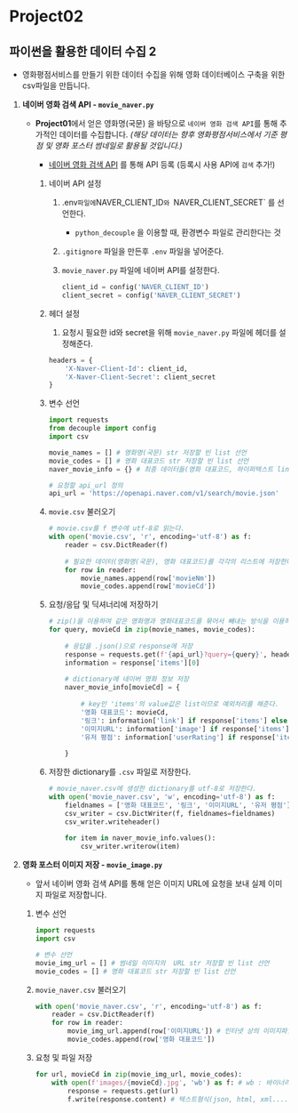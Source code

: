 # Project02

## 파이썬을 활용한 데이터 수집 2

* 영화평점서비스를 만들기 위한 데이터 수집을 위해 영화 데이터베이스 구축을 위한 csv파일을 만듭니다.

1. **네이버 영화 검색 API - `movie_naver.py`**

   * **Project01**에서 얻은 영화명(국문) 을 바탕으로 `네이버 영화 검색 API`를 통해 추가적인 데이터를 수집합니다.  *(해당 데이터는 향후 영화평점서비스에서 기준 평점 및 영화 포스터 썸네일로 활용될 것입니다.)*

     * [네이버 영화 검색 API](https://developers.naver.com/docs/search/movie/) 를 통해 API 등록 (등록시 사용 API에 `검색` 추가!)

     

     1. 네이버 API 설정

        1. .env` 파일에 `NAVER_CLIENT_ID` 와  `NAVER_CLIENT_SECRET` 를 선언한다.

           - `python_decouple` 을 이용할 때, 환경변수 파일로 관리한다는 것

             

        2. `.gitignore` 파일을 만든후 `.env` 파일을 넣어준다.

           

        3. `movie_naver.py` 파일에 네이버 API를 설정한다.

           ```python
           client_id = config('NAVER_CLIENT_ID')
           client_secret = config('NAVER_CLIENT_SECRET')
           ```

           

     2. 헤더 설정

        1.  요청시 필요한 id와 secret을 위해 `movie_naver.py` 파일에 헤더를 설정해준다.

           ```python
           headers = {
               'X-Naver-Client-Id': client_id,
               'X-Naver-Client-Secret': client_secret
           }
           ```

           

     3. 변수 선언

        ```python
        import requests
        from decouple import config
        import csv
        
        movie_names = [] # 영화명(국문) str 저장할 빈 list 선언
        movie_codes = [] # 영화 대표코드 str 저장할 빈 list 선언
        naver_movie_info = {} # 최종 데이터들(영화 대표코드, 하이퍼텍스트 link, 썸네일 이미지의  URL, 유저 평점)을 저장할 dictionary 선언
        
        # 요청할 api_url 정의
        api_url = 'https://openapi.naver.com/v1/search/movie.json'
        ```

        

     4. `movie.csv` 불러오기

        ```python
        # movie.csv를 f 변수에 utf-8로 읽는다.
        with open('movie.csv', 'r', encoding='utf-8') as f: 
            reader = csv.DictReader(f)
            
            # 필요한 데이터(영화명(국문), 영화 대표코드)를 각각의 리스트에 저장한다.
            for row in reader:
                movie_names.append(row['movieNm'])
                movie_codes.append(row['movieCd'])
        ```

        

     5. 요청/응답 및 딕셔너리에 저장하기

        ```python
        # zip()을 이용하여 같은 영화명과 영화대표코드를 묶어서 빼내는 방식을 이용하였다.
        for query, movieCd in zip(movie_names, movie_codes):
            
            # 응답을 .json()으로 response에 저장
            response = requests.get(f'{api_url}?query={query}', headers=headers).json()
            information = response['items'][0]
            
            # dictionary에 네이버 영화 정보 저장
            naver_movie_info[movieCd] = {
                
                # key인 'items'의 value값은 list이므로 예외처리를 해준다.
                '영화 대표코드': movieCd,
                '링크': information['link'] if response['items'] else None,
                '이미지URL': information['image'] if response['items'] else None,
                '유저 평점': information['userRating'] if response['items'] else None
                
            }
        ```

        

     6. 저장한 dictionary를 `.csv` 파일로 저장한다.

        ```python
        # movie_naver.csv에 생성한 dictionary를 utf-8로 저장한다.
        with open('movie_naver.csv', 'w', encoding='utf-8') as f:
            fieldnames = ['영화 대표코드', '링크', '이미지URL', '유저 평점']
            csv_writer = csv.DictWriter(f, fieldnames=fieldnames)
            csv_writer.writeheader()
            
            for item in naver_movie_info.values():
                csv_writer.writerow(item)
        ```

        

   

2. **영화 포스터 이미지 저장 - `movie_image.py`**

   * 앞서 네이버 영화 검색 API를 통해 얻은 이미지 URL에 요청을 보내 실제 이미지 파일로 저장합니다.

   

   1. 변수 선언

      ```python
      import requests
      import csv
      
      # 변수 선언
      movie_img_url = [] # 썸네일 이미지의  URL str 저장할 빈 list 선언
      movie_codes = [] # 영화 대표코드 str 저장할 빈 list 선언
      ```

      

   2. `movie_naver.csv` 불러오기

      ```python
      with open('movie_naver.csv', 'r', encoding='utf-8') as f:
          reader = csv.DictReader(f)
          for row in reader:
              movie_img_url.append(row['이미지URL']) # 인터넷 상의 이미지파일을 list에 저장
              movie_codes.append(row['영화 대표코드']) 
      ```

   3. 요청 및 파일 저장

      ```python
      for url, movieCd in zip(movie_img_url, movie_codes):
          with open(f'images/{movieCd}.jpg', 'wb') as f: # wb : 바이너리 파일을 쓰겠다.
              response = requests.get(url)
              f.write(response.content) # 텍스트형식(json, html, xml....)이 아닌 형식을 받을 때는 .content
      ```

      



















